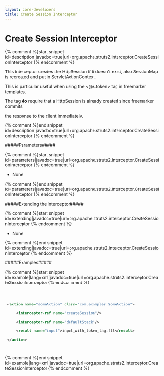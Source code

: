 ```yaml
---
layout: core-developers
title: Create Session Interceptor
---
```


# Create Session Interceptor



{% comment %}start snippet id=description|javadoc=true|url=org.apache.struts2.interceptor.CreateSessionInterceptor {% endcomment %}
<p>
 <p>
 This interceptor creates the HttpSession if it doesn't exist, also SessionMap is recreated and put in ServletActionContext.
 </p>

 <p>
 This is particular useful when using the <@s.token> tag in freemarker templates.
 The tag <b>do</b> require that a HttpSession is already created since freemarker commits
 the response to the client immediately.
 </p></p>
{% comment %}end snippet id=description|javadoc=true|url=org.apache.struts2.interceptor.CreateSessionInterceptor {% endcomment %}

#####Parameters#####



{% comment %}start snippet id=parameters|javadoc=true|url=org.apache.struts2.interceptor.CreateSessionInterceptor {% endcomment %}
<p>
 <ul>
 <li>None</li>
 </ul>
</p>
{% comment %}end snippet id=parameters|javadoc=true|url=org.apache.struts2.interceptor.CreateSessionInterceptor {% endcomment %}

#####Extending the Interceptor#####



{% comment %}start snippet id=extending|javadoc=true|url=org.apache.struts2.interceptor.CreateSessionInterceptor {% endcomment %}
<p>
 <ul>
  <li>None</li>
 </ul>
</p>
{% comment %}end snippet id=extending|javadoc=true|url=org.apache.struts2.interceptor.CreateSessionInterceptor {% endcomment %}

#####Examples#####



{% comment %}start snippet id=example|lang=xml|javadoc=true|url=org.apache.struts2.interceptor.CreateSessionInterceptor {% endcomment %}

```xml

 <action name="someAction" class="com.examples.SomeAction">
     <interceptor-ref name="createSession"/>
     <interceptor-ref name="defaultStack"/>
     <result name="input">input_with_token_tag.ftl</result>
 </action>

```

{% comment %}end snippet id=example|lang=xml|javadoc=true|url=org.apache.struts2.interceptor.CreateSessionInterceptor {% endcomment %}
